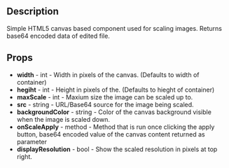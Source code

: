 ## Description
Simple HTML5 canvas based component used for scaling images.  Returns base64 encoded data of edited file.

## Props
* __width__ - int - Width in pixels of the canvas. (Defaults to width of container)
* __hegiht__ - int - Height in pixels of the. (Defaults to hieght of container)
* __maxScale__ - int - Maxium size the image can be scaled up to.
* __src__ - string - URL/Base64 source for the image being scaled.
* __backgroundColor__ - string - Color of the canvas background visible when the image is scaled down.
* __onScaleApply__ - method - Method that is run once clicking the apply button, base64 encoded value of the canvas content returned as parameter
* __displayResolution__ - bool - Show the scaled resolution in pixels at top right.